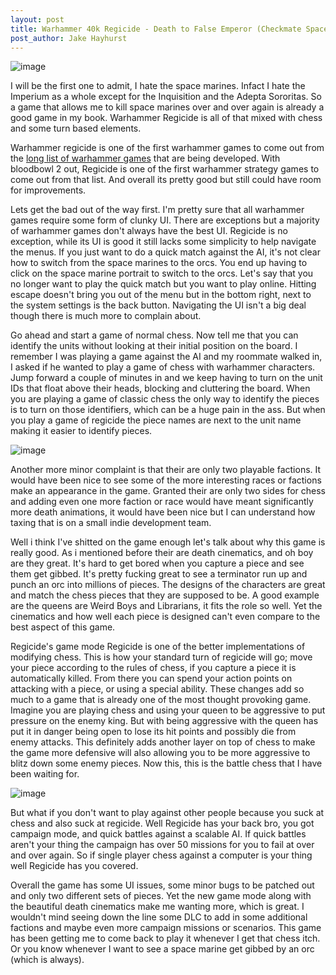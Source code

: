 ```yaml
--- 
layout: post
title: Warhammer 40k Regicide - Death to False Emperor (Checkmate Space Marines).
post_author: Jake Hayhurst
---
```


![image](http://wp6109-flywheel.netdna-ssl.com/wp-content/uploads/2015/02/Warhammer40K_Regicide_1.jpg "The Space Marines March to their deaths as they should")


I will be the first one to admit, I hate the space marines. Infact I hate the Imperium as a whole except for the Inquisition and the Adepta Sororitas. So a game that allows me to kill space marines over and over again is already a good game in my book. Warhammer Regicide is all of that mixed with chess and some turn based elements. 

Warhammer regicide is one of the first warhammer games to come out from the [long list of warhammer games]("http://www.pcgamer.com/warhammer-games-40k/") that are being developed. With bloodbowl 2 out, Regicide is one of the first warhammer strategy games to come out from that list. And overall its pretty good but still could have room for improvements.

Lets get the bad out of the way first. I'm pretty sure that all warhammer games require some form of clunky UI. There are exceptions but a majority of warhammer games don't always have the best UI. Regicide is no exception, while its UI is good it still lacks some simplicity to help navigate the menus. If you just want to do a quick match against the AI, it's not clear how to switch from the space marines to the orcs. You end up having to click on the space marine portrait to switch to the orcs. Let's say that you no longer want to play the quick match but you want to play online. Hitting escape doesn't bring you out of the menu but in the bottom right, next to the system settings is the back button. Navigating the UI isn't a big deal though there is much more to complain about. 

Go ahead and start a game of normal chess. Now tell me that you can identify the units without looking at their initial position on the board. I remember I was playing a game against the AI and my roommate walked in, I asked if he wanted to play a game of chess with warhammer characters. Jump forward a couple of minutes in and we keep having to turn on the unit IDs that float above their heads, blocking and cluttering the board. When you are playing a game of classic chess the only way to identify the pieces is to turn on those identifiers, which can be a huge pain in the ass. But when you play a game of regicide the piece names are next to the unit name making it easier to identify pieces. 

![image](http://mousenjoypad.com/wp-content/uploads/2015/05/Image-21-1024x576.jpg "My face when I cant tell the pieces apart")

Another more minor complaint is that their are only two playable factions. It would have been nice to see some of the more interesting races or factions make an appearance in the game. Granted their are only two sides for chess and adding even one more faction or race would have meant significantly more death animations, it would have been nice but I can understand how taxing that is on a small indie development team.

Well i think I've shitted on the game enough let's talk about why this game is really good. As i mentioned before their are death cinematics, and oh boy are they great. It's hard to get bored when you capture a piece and see them get gibbed. It's pretty fucking great to see a terminator run up and punch an orc into millions of pieces. The designs of the characters are great and match the chess pieces that they are supposed to be. A good example are the queens are Weird Boys and Librarians, it fits the role so well. Yet the cinematics and how well each piece is designed can't even compare to the best aspect of this game.

Regicide's game mode Regicide is one of the better implementations of modifying chess. This is how your standard turn of regicide will go; move your piece according to the rules of chess, if you capture a piece it is automatically killed. From there you can spend your action points on attacking with a piece, or using a special ability. These changes add so much to a game that is already one of the most thought provoking game. Imagine you are playing chess and using your queen to be aggressive to put pressure on the enemy king. But with being aggressive with the queen has put it in danger being open to lose its hit points and possibly die from enemy attacks. This definitely adds another layer on top of chess to make the game more defensive will also allowing you to be more aggressive to blitz down some enemy pieces. Now this, this is the battle chess that I have been waiting for.

![image](http://media.gamerevolution.com/images/games/pc/warhammer-40000-regicide/warhammer-40000-regicide_011.jpg "Oh hell yes")

But what if you don't want to play against other people because you suck at chess and also suck at regicide. Well Regicide has your back bro, you got campaign mode, and quick battles against a scalable AI. If quick battles aren't your thing the campaign has over 50 missions for you to fail at over and over again. So if single player chess against a computer is your thing well Regicide has you covered. 

Overall the game has some UI issues, some minor bugs to be patched out and only two different sets of pieces. Yet the new game mode along with the beautiful death cinematics make me wanting more, which is great. I wouldn't mind seeing down the line some DLC to add in some additional factions and maybe even more campaign missions or scenarios. This game has been getting me to come back to play it whenever I get that chess itch. Or you know whenever I want to see a space marine get gibbed by an orc (which is always).